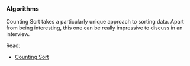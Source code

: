 ### Algorithms

Counting Sort takes a particularly unique approach to sorting data. Apart from being interesting, this one can be really impressive to discuss in an interview.

Read: 

* [Counting Sort](http://www.geeksforgeeks.org/counting-sort/)